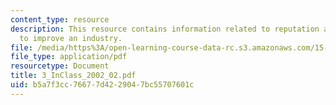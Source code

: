 ```yaml
---
content_type: resource
description: This resource contains information related to reputation and looking
  to improve an industry.
file: /media/https%3A/open-learning-course-data-rc.s3.amazonaws.com/15-834-marketing-strategy-spring-2003/b5a7f3cc76677d4229047bc55707601c_3_InClass_2002_02.pdf
file_type: application/pdf
resourcetype: Document
title: 3_InClass_2002_02.pdf
uid: b5a7f3cc-7667-7d42-2904-7bc55707601c
---
```

